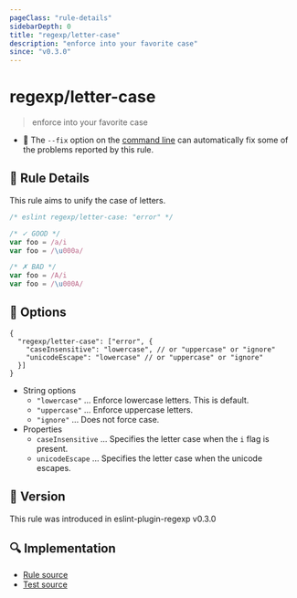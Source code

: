 ```yaml
---
pageClass: "rule-details"
sidebarDepth: 0
title: "regexp/letter-case"
description: "enforce into your favorite case"
since: "v0.3.0"
---
```

# regexp/letter-case

> enforce into your favorite case

- :wrench: The `--fix` option on the [command line](https://eslint.org/docs/user-guide/command-line-interface#fixing-problems) can automatically fix some of the problems reported by this rule.

## :book: Rule Details

This rule aims to unify the case of letters.

<eslint-code-block fix>

```js
/* eslint regexp/letter-case: "error" */

/* ✓ GOOD */
var foo = /a/i
var foo = /\u000a/

/* ✗ BAD */
var foo = /A/i
var foo = /\u000A/
```

</eslint-code-block>

## :wrench: Options

```json5
{
  "regexp/letter-case": ["error", {
    "caseInsensitive": "lowercase", // or "uppercase" or "ignore"
    "unicodeEscape": "lowercase" // or "uppercase" or "ignore"
  }]
}
```

- String options
  - `"lowercase"` ... Enforce lowercase letters. This is default.
  - `"uppercase"` ... Enforce uppercase letters.
  - `"ignore"` ... Does not force case.
- Properties
  - `caseInsensitive` ... Specifies the letter case when the `i` flag is present.
  - `unicodeEscape` ... Specifies the letter case when the unicode escapes.

## :rocket: Version

This rule was introduced in eslint-plugin-regexp v0.3.0

## :mag: Implementation

- [Rule source](https://github.com/ota-meshi/eslint-plugin-regexp/blob/master/lib/rules/letter-case.ts)
- [Test source](https://github.com/ota-meshi/eslint-plugin-regexp/blob/master/tests/lib/rules/letter-case.ts)
